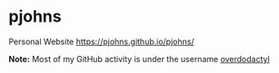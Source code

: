 # pjohns
Personal Website https://pjohns.github.io/pjohns/

**Note:** Most of my GitHub activity is under the username [overdodactyl](https://github.com/overdodactyl)
